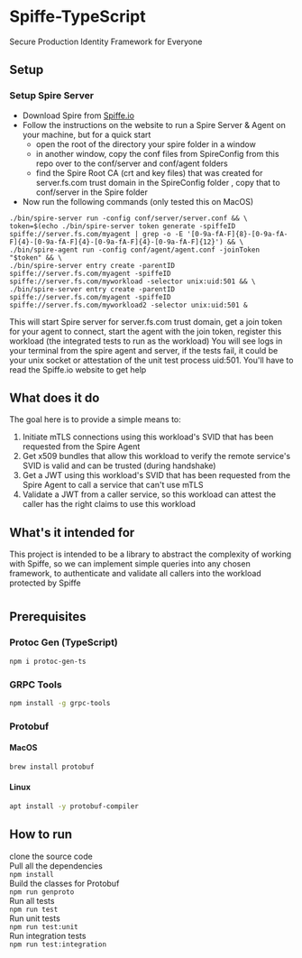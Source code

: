 # Spiffe-TypeScript
Secure Production Identity Framework for Everyone

## Setup
### Setup Spire Server 
* Download Spire from [Spiffe.io](https://spiffe.io/downloads)
* Follow the instructions on the website to run a Spire Server & Agent on your machine, but for a quick start
  * open the root of the directory your spire folder in a window
  * in another window, copy the conf files from SpireConfig from this repo over to the conf/server and conf/agent folders
  * find the Spire Root CA (crt and key files) that was created for server.fs.com trust domain in the SpireConfig folder , copy that to conf/server in the Spire folder
* Now run the following commands (only tested this on MacOS)
```shell
./bin/spire-server run -config conf/server/server.conf && \
token=$(echo ./bin/spire-server token generate -spiffeID spiffe://server.fs.com/myagent | grep -o -E '[0-9a-fA-F]{8}-[0-9a-fA-F]{4}-[0-9a-fA-F]{4}-[0-9a-fA-F]{4}-[0-9a-fA-F]{12}') && \
./bin/spire-agent run -config conf/agent/agent.conf -joinToken "$token" && \
./bin/spire-server entry create -parentID spiffe://server.fs.com/myagent -spiffeID spiffe://server.fs.com/myworkload -selector unix:uid:501 && \
./bin/spire-server entry create -parentID spiffe://server.fs.com/myagent -spiffeID spiffe://server.fs.com/myworkload2 -selector unix:uid:501 &
```

This will start Spire server for server.fs.com trust domain, get a join token for your agent to connect, start the agent with the join token, register this workload (the integrated tests to run as the workload)
You will see logs in your terminal from the spire agent and server, if the tests fail, it could be your unix socket or attestation of the unit test process uid:501. You'll have to read the Spiffe.io website to get help

## What does it do
The goal here is to provide a simple means to:
1. Initiate mTLS connections using this workload's SVID that has been requested from the Spire Agent 
2. Get x509 bundles that allow this workload to verify the remote service's SVID is valid and can be trusted (during handshake)
2. Get a JWT using this workload's SVID that has been requested from the Spire Agent to call a service that can't use mTLS
3. Validate a JWT from a caller service, so this workload can attest the caller has the right claims to use this workload

## What's it intended for
This project is intended to be a library to abstract the complexity of working with Spiffe, so we can implement simple queries into any chosen framework, to authenticate and validate all callers into the workload protected by Spiffe

#
## Prerequisites
### Protoc Gen (TypeScript)
```bash
npm i protoc-gen-ts
```

### GRPC Tools
```bash
npm install -g grpc-tools
```

### Protobuf
#### MacOS
```bash
brew install protobuf
```
#### Linux
```bash
apt install -y protobuf-compiler
```




## How to run
clone the source code\
Pull all the dependencies\
```npm install```\
Build the classes for Protobuf\
```npm run genproto```\
Run all tests\
```npm run test```\
Run unit tests\
```npm run test:unit```\
Run integration tests\
```npm run test:integration```

